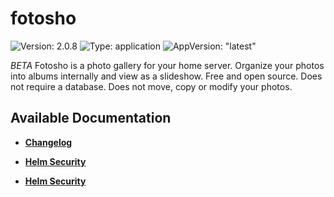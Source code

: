 # fotosho

![Version: 2.0.8](https://img.shields.io/badge/Version-2.0.8-informational?style=flat-square) ![Type: application](https://img.shields.io/badge/Type-application-informational?style=flat-square) ![AppVersion: "latest"](https://img.shields.io/badge/AppVersion-"latest"-informational?style=flat-square)

*BETA* Fotosho is a photo gallery for your home server. Organize your photos into albums internally and view as a slideshow. Free and open source. Does not require a database. Does not move, copy or modify your photos.

## Available Documentation

- [**Changelog**](CHANGELOG)

- [**Helm Security**](container-security)

- [**Helm Security**](helm-security)


